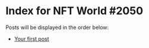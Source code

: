 # Index for NFT World #2050
Posts will be displayed in the order below:

- [Your first post](./001-first.md)

